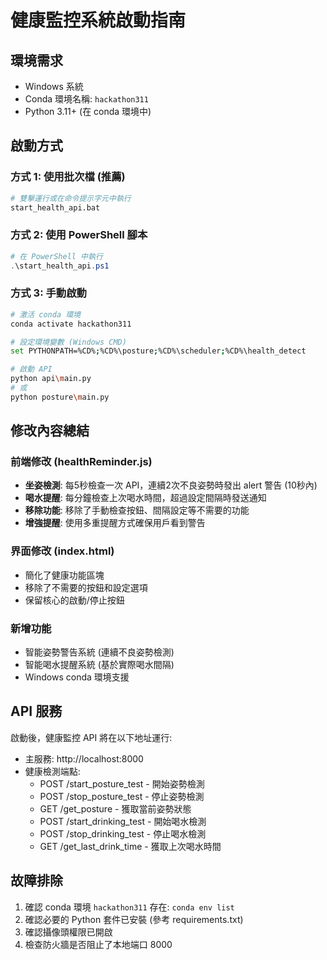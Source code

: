 # 健康監控系統啟動指南

## 環境需求
- Windows 系統
- Conda 環境名稱: `hackathon311`
- Python 3.11+ (在 conda 環境中)

## 啟動方式

### 方式 1: 使用批次檔 (推薦)
```bash
# 雙擊運行或在命令提示字元中執行
start_health_api.bat
```

### 方式 2: 使用 PowerShell 腳本
```powershell
# 在 PowerShell 中執行
.\start_health_api.ps1
```

### 方式 3: 手動啟動
```bash
# 激活 conda 環境
conda activate hackathon311

# 設定環境變數 (Windows CMD)
set PYTHONPATH=%CD%;%CD%\posture;%CD%\scheduler;%CD%\health_detect

# 啟動 API
python api\main.py
# 或
python posture\main.py
```

## 修改內容總結

### 前端修改 (healthReminder.js)
- **坐姿檢測**: 每5秒檢查一次 API，連續2次不良姿勢時發出 alert 警告 (10秒內)
- **喝水提醒**: 每分鐘檢查上次喝水時間，超過設定間隔時發送通知
- **移除功能**: 移除了手動檢查按鈕、間隔設定等不需要的功能
- **增強提醒**: 使用多重提醒方式確保用戶看到警告

### 界面修改 (index.html)
- 簡化了健康功能區塊
- 移除了不需要的按鈕和設定選項
- 保留核心的啟動/停止按鈕

### 新增功能
- 智能姿勢警告系統 (連續不良姿勢檢測)
- 智能喝水提醒系統 (基於實際喝水間隔)
- Windows conda 環境支援

## API 服務
啟動後，健康監控 API 將在以下地址運行:
- 主服務: http://localhost:8000
- 健康檢測端點:
  - POST /start_posture_test - 開始姿勢檢測
  - POST /stop_posture_test - 停止姿勢檢測
  - GET /get_posture - 獲取當前姿勢狀態
  - POST /start_drinking_test - 開始喝水檢測
  - POST /stop_drinking_test - 停止喝水檢測
  - GET /get_last_drink_time - 獲取上次喝水時間

## 故障排除
1. 確認 conda 環境 `hackathon311` 存在: `conda env list`
2. 確認必要的 Python 套件已安裝 (參考 requirements.txt)
3. 確認攝像頭權限已開啟
4. 檢查防火牆是否阻止了本地端口 8000